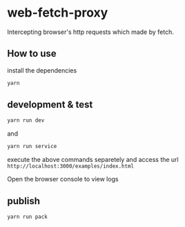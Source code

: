 # web-fetch-proxy
Intercepting browser's http requests which made by fetch.

## How to use

install the dependencies

```bash
yarn
```

## development & test

```bash
yarn run dev
```
and
```bash
yarn run service
```
execute the above commands separetely and access the url `http://localhost:3000/examples/index.html`

Open the browser console to view logs

## publish

```bash
yarn run pack
```
